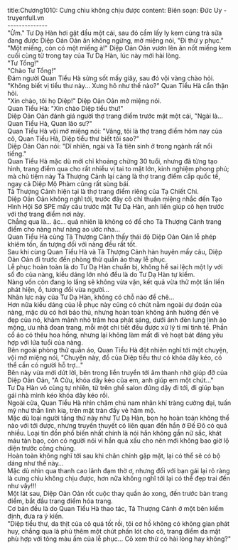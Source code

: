 title:Chương1010: Cưng chìu không chịu được
content:
Biên soạn: Đức Uy - truyenfull.vn<br>--------------<br>"Ừm." Tư Dạ Hàn hơi gật đầu một cái, sau đó cầm lấy ly kem cùng trà sữa đang được Diệp Oản Oản ăn không ngừng, mở miệng nói, "Đi thử y phục."<br>"Một miếng, còn có một miếng à!" Diệp Oản Oản vươn lên ăn nốt miếng kem cuối cùng từ trong tay của Tư Dạ Hàn, lúc này mới hài lòng.<br>"Tư Tổng!"<br>"Chào Tư Tổng!"<br>Đám người Quan Tiểu Hà sửng sốt mấy giây, sau đó vội vàng chào hỏi.<br>"Không biết vị tiểu thư này... Xưng hô như thế nào?" Quan Tiểu Hà cẩn thận hỏi.<br>"Xin chào, tôi họ Diệp!" Diệp Oản Oản mở miệng nói.<br>Quan Tiểu Hà: "Xin chào Diệp tiểu thư!"<br>Diệp Oản Oản đánh giá người thợ trang điểm trước mặt một cái, "Ngài là... Quan Tiểu Hà, Quan lão sư?"<br>Quan Tiểu Hà vội mở miệng nói: "Vâng, tôi là thợ trang điểm hôm nay của cô, Quan Tiểu Hà, Diệp tiểu thư biết tôi sao?"<br>Diệp Oản Oản nói: "Dĩ nhiên, ngài và Tả tiên sinh ở trong ngành rất nổi tiếng."<br>Quan Tiểu Hà mặc dù mới chỉ khoảng chừng 30 tuổi, nhưng đã từng tạo hình, trang điểm qua cho rất nhiều vị tai to mặt lớn, kinh nghiệm phong phú; mà chủ tiệm này Tả Thượng Cảnh lại càng là thợ trang điểm cấp quốc tế, ngay cả Diệp Mộ Phàm cũng rất sùng bái.<br>Tả Thượng Cảnh hiện tại là thợ trang điểm riêng của Tạ Chiết Chi.<br>Diệp Oản Oản không nghĩ tới, trước đây cô chỉ thuận miệng nhắc đến Tạo Hình Hội Sở SPE mấy câu trước mặt Tư Dạ Hàn, anh liền giúp cô hẹn trước với thợ trang điểm nơi này.<br>Chẳng qua là... ặc... quả nhiên là không có để cho Tả Thượng Cảnh trang điểm cho nàng như nàng ao ước nha…<br>Quan Tiểu Hà cùng Tả Thượng Cảnh thấy thái độ Diệp Oản Oản lễ phép khiêm tốn, ấn tượng đối với nàng đều rất tốt.<br>Sau khi cùng Quan Tiểu Hà và Tả Thượng Cảnh hàn huyên mấy câu, Diệp Oản Oản đi trước đến phòng thử quần áo thay lễ phục.<br>Lễ phục hoàn toàn là do Tư Dạ Hàn chuẩn bị, không hề sai lệch một ly với số đo của nàng, kiểu dáng lớn nhỏ đều là do Tư Dạ Hàn tự kiếm.<br>Nàng vốn còn đang lo lắng sẽ không vừa vặn, kết quả vừa thử một lần liền phát hiện, ồ, tương đối vừa người...<br>Nhãn lực này của Tư Dạ Hàn, không có chỗ nào để chê…<br>Hơn nữa kiểu dáng của lễ phục này cũng có chút nằm ngoài dự đoán của nàng, mặc dù có hơi bảo thủ, nhưng hoàn toàn không ảnh hưởng đến vẻ đẹp của nó, khảm mảnh nhỏ trâm hoa phát sáng, dưới ánh đèn lung linh ảo mộng, ưu nhã đoan trang, mỗi một chi tiết đều được xử lý tỉ mỉ tinh tế. Phần cổ áo có thêu hoa hồng, nhưng lại không làm mất đi vẻ hoạt bát đáng yêu hợp với lứa tuổi của nàng.<br>Bên ngoài phòng thử quần áo, Quan Tiểu Hà đột nhiên nghĩ tới một chuyện, vội mở miệng nói, "Chuyện này, đồ của Diệp tiểu thư có khóa dây kéo, có thể cần có người hỗ trợ..."<br>Bên này vừa mới dứt lời, bên trong liền truyền tới âm thanh nhờ giúp đỡ của Diệp Oản Oản, "A Cửu, khóa dây kéo của em, anh giúp em một chút..."<br>Tư Dạ Hàn vô cùng tự nhiên, từ trên ghế salon đứng dậy đi tới, đi giúp bạn gái nhà mình kéo khóa dây kéo rồi.<br>Ngoài cửa, Quan Tiểu Hà nhìn chăm chú nam nhân khí tràng cường đại, tuấn mỹ như thần linh kia, trên mặt tràn đầy vẻ hâm mộ.<br>Mặc dù loại người tầng thứ này như Tư Dạ Hàn, bọn họ hoàn toàn không thể nào với tới được, nhưng truyền thuyết có liên quan đến hắn ở Đế Đô có quá nhiều. Loại tin đồn phổ biến nhất chính là nói hắn không gần nữ sắc, khát máu tàn bạo, còn có người nói vì hắn quá xấu cho nên mới không bao giờ lộ diện trước công chúng.<br>Hoàn toàn không nghĩ tới sau khi chân chính gặp mặt, lại có thể sẽ có bộ dáng như thế này…<br>Mặc dù nhìn qua thanh cao lãnh đạm thờ ơ, nhưng đối với bạn gái lại rõ ràng là cưng chìu không chịu được, hơn nữa không nghĩ tới lại có thể đẹp trai đến như vậy!!!<br>Một lát sau, Diệp Oản Oản rốt cuộc thay quần áo xong, đến trước bàn trang điểm, bắt đầu trang điểm hóa trang.<br>Cơ bản đều là do Quan Tiểu Hà thao tác, Tả Thượng Cảnh ở một bên kiểm định, đưa ra ý kiến.<br>"Diệp tiểu thư, da thịt của cô quá tốt rồi, tôi cơ hồ không có không gian phát huy, chẳng qua là phủ thêm một chút phấn lót cho cô, trang điểm da mặt phù hợp với tông màu ấm của lễ phục... Cô xem thử có hài lòng hay không?"